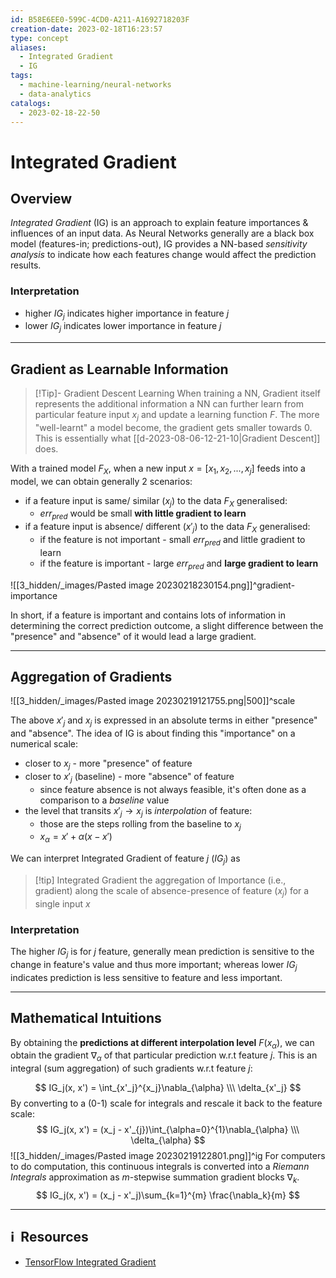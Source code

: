 ```yaml
---
id: B58E6EE0-599C-4CD0-A211-A1692718203F
creation-date: 2023-02-18T16:23:57
type: concept
aliases:
  - Integrated Gradient
  - IG
tags:
  - machine-learning/neural-networks
  - data-analytics
catalogs:
  - 2023-02-18-22-50
---
```


# Integrated Gradient 

## Overview
*Integrated Gradient* (IG) is an approach to explain feature importances & influences of an input data. As Neural Networks generally are a black box model (features-in; predictions-out), IG provides a NN-based *sensitivity analysis* to indicate how each features change would affect the prediction results. 

### Interpretation
- higher $IG_j$ indicates higher importance in feature $j$
- lower $IG_j$ indicates lower importance in feature $j$

---
## Gradient as Learnable Information

> [!Tip]- Gradient Descent Learning
> When training a NN, Gradient itself represents the additional information a NN can further learn from particular feature input $x_j$ and update a learning function $F$. The more "well-learnt" a model become, the gradient gets smaller towards 0. This is essentially what [[d-2023-08-06-12-21-10|Gradient Descent]] does. 

With a trained model $F_X$, when a new input $x = [x_1, x_2, ..., x_j]$ feeds into a model, we can obtain generally 2 scenarios: 
- if a feature input is same/ similar ($x_j$) to the data $F_X$ generalised: 
	- $err_{pred}$ would be small **with little gradient to learn** 
- if a feature input is absence/ different ($x'_j$) to the data $F_X$ generalised: 
	- if the feature is not important - small $err_{pred}$ and little gradient to learn
	- if the feature is important - large $err_{pred}$ and **large gradient to learn**

![[3_hidden/_images/Pasted image 20230218230154.png]]^gradient-importance

In short, if a feature is important and contains lots of information in determining the correct prediction outcome, a slight difference between the "presence" and "absence" of it would lead a large gradient. 

---
## Aggregation of Gradients 

![[3_hidden/_images/Pasted image 20230219121755.png|500]]^scale

The above $x'_j$ and $x_j$ is expressed in an absolute terms in either "presence" and "absence". The idea of IG is about finding this "importance" on a numerical scale: 
- closer to $x_j$ - more "presence" of feature
- closer to $x'_j$ (baseline) - more "absence" of feature
	- since feature absence is not always feasible, it's often done as a comparison to a *baseline* value
- the level that transits $x'_j \rightarrow x_j$ is *interpolation* of feature: 
	- those are the steps rolling from the baseline to $x_j$ 
	- $x_{\alpha} = x'+ \alpha(x- x')$ 

We can interpret Integrated Gradient of feature $j$ ($IG_j$) as
> [!tip] Integrated Gradient
> the aggregation of Importance (i.e., gradient) along the scale of absence-presence of feature ($x_j$) for a single input $x$

### Interpretation

The higher $IG_j$ is for $j$ feature, generally mean prediction is sensitive to the change in feature's value and thus more important; whereas lower $IG_j$ indicates prediction is less sensitive to feature and less important. 

---
## Mathematical Intuitions 

By obtaining the **predictions at different interpolation level** $F(x_{\alpha})$, we can obtain the gradient $\nabla_{\alpha}$ of that particular prediction w.r.t feature $j$. This is an integral (sum aggregation) of such gradients w.r.t  feature $j$: 

$$
IG_j(x, x') = \int_{x'_j}^{x_j}\nabla_{\alpha} \\\ \delta_{x'_j} 
$$
By converting to a (0-1) scale for integrals and rescale it back to the feature scale: 
$$
IG_j(x, x') = (x_j - x'_{j})\int_{\alpha=0}^{1}\nabla_{\alpha} \\\ \delta_{\alpha} 
$$
![[3_hidden/_images/Pasted image 20230219122801.png]]^ig
For computers to do computation, this continuous integrals is converted into a *Riemann Integrals* approximation as $m$-stepwise summation gradient blocks $\nabla_k$. 
$$
IG_j(x, x') = (x_j - x'_j)\sum_{k=1}^{m} \frac{\nabla_k}{m}
$$

---
## ℹ️  Resources
- [TensorFlow Integrated Gradient](https://www.tensorflow.org/tutorials/interpretability/integrated_gradients#compute_gradients)